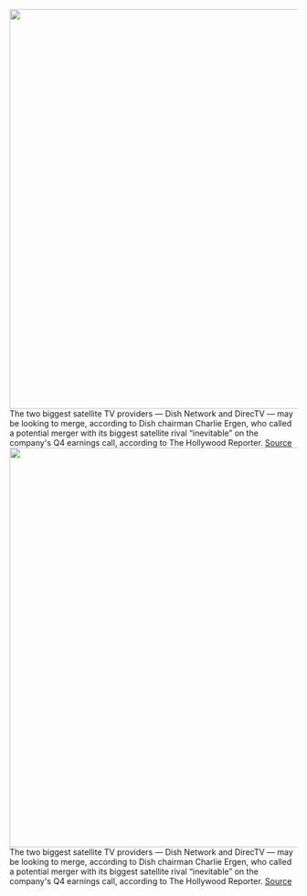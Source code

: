 <img src='https://cdn.vox-cdn.com/thumbor/cPkvdwUbTDfeuIJDskytBUgHBNg=/0x0:1020x680/1200x800/filters:focal(429x259:591x421)/cdn.vox-cdn.com/uploads/chorus_image/image/66338849/20130110-625A1517VERGE.0.0.jpg' width='700px' /><br/>
The two biggest satellite TV providers — Dish Network and DirecTV — may be looking to merge, according to Dish chairman Charlie Ergen, who called a potential merger with its biggest satellite rival “inevitable” on the company's Q4 earnings call, according to The Hollywood Reporter.
<a href='https://www.theverge.com/2020/2/19/21144345/dish-network-merger-directv-streaming-services-subscribers-q4-2019'> Source <a/><img src='https://cdn.vox-cdn.com/thumbor/cPkvdwUbTDfeuIJDskytBUgHBNg=/0x0:1020x680/1200x800/filters:focal(429x259:591x421)/cdn.vox-cdn.com/uploads/chorus_image/image/66338849/20130110-625A1517VERGE.0.0.jpg' width='700px' /><br/>
The two biggest satellite TV providers — Dish Network and DirecTV — may be looking to merge, according to Dish chairman Charlie Ergen, who called a potential merger with its biggest satellite rival “inevitable” on the company's Q4 earnings call, according to The Hollywood Reporter.
<a href='https://www.theverge.com/2020/2/19/21144345/dish-network-merger-directv-streaming-services-subscribers-q4-2019'> Source <a/>